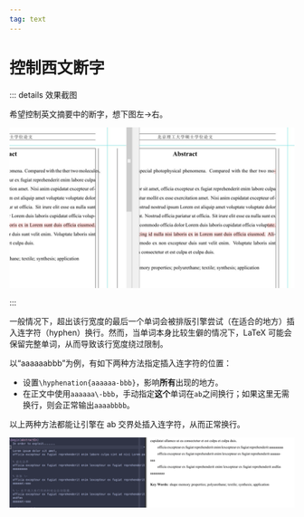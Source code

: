 ```yaml
---
tag: text
---
```


# 控制西文断字

<!-- https://github.com/BITNP/BIThesis/discussions/465#discussioncomment-9177533 -->

::: details 效果截图

希望控制英文摘要中的断字，想下图左→右。

![](../assets/hyphen-diffpdf.jpg)

:::

一般情况下，超出该行宽度的最后一个单词会被排版引擎尝试（在适合的地方）插入连字符（hyphen）换行。然而，当单词本身比较生僻的情况下，LaTeX 可能会保留完整单词，从而导致该行宽度绕过限制。

以“aaaaaabbb”为例，有如下两种方法指定插入连字符的位置：

- 设置`\hyphenation{aaaaaa-bbb}`，影响**所有**出现的地方。
- 在正文中使用`aaaaaa\-bbb`，手动指定**这个**单词在`ab`之间换行；如果这里无需换行，则会正常输出`aaaabbbb`。

以上两种方法都能让引擎在 ab 交界处插入连字符，从而正常换行。

![](../assets/hyphen-tex.png)
